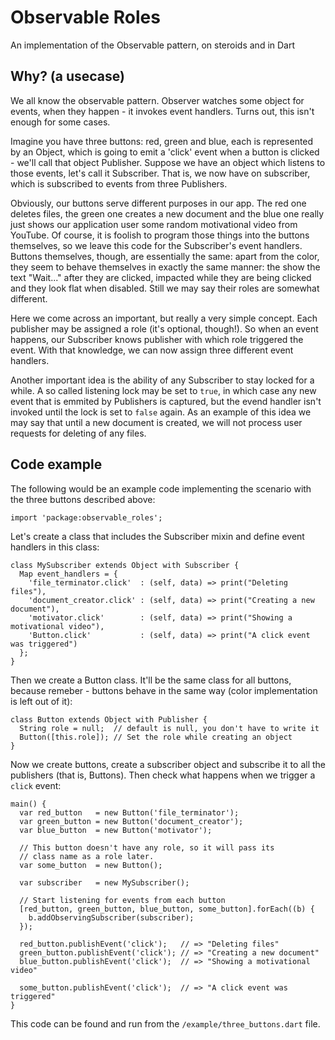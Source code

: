 Observable Roles
================
An implementation of the Observable pattern, on steroids and in Dart

Why? (a usecase)
----------------
We all know the observable pattern. Observer watches some object for events, when they happen - it invokes event handlers.
Turns out, this isn't enough for some cases.

Imagine you have three buttons: red, green and blue, each is represented by an Object, which is going to emit a 'click' event when
a button is clicked - we'll call that object Publisher. Suppose we have an object which listens to those events, let's call it Subscriber.
That is, we now have on subscriber, which is subscribed to events from three Publishers.

Obviously, our buttons serve different purposes in our app. The red one deletes files, the green one creates a new document and the blue one
really just shows our application user some random motivational video from YouTube. Of course, it is foolish to program those things into
the buttons themselves, so we leave this code for the Subscriber's event handlers. Buttons themselves, though, are essentially the same:
apart from the color, they seem to behave themselves in exactly the same manner: the show the text "Wait..." after they are clicked, impacted
while they are being clicked and they look flat when disabled. Still we may say their roles are somewhat different.

Here we come across an important, but really a very simple concept. Each publisher may be assigned a role (it's optional, though!). So when
an event happens, our Subscriber knows publisher with which role triggered the event. With that knowledge, we can now assign three different
event handlers.

Another important idea is the ability of any Subscriber to stay locked for a while. A so called listening lock may be set to `true`, in which case
any new event that is emmited by Publishers is captured, but the evend handler isn't invoked until the lock is set to `false` again. As an example of this idea
we may say that until a new document is created, we will not process user requests for deleting of any files.

Code example
------------

The following would be an example code implementing the scenario with the three buttons described above:

    import 'package:observable_roles';

Let's create a class that includes the Subscriber mixin and define event handlers in this class:

    class MySubscriber extends Object with Subscriber {
      Map event_handlers = {
        'file_terminator.click'  : (self, data) => print("Deleting files"),
        'document_creator.click' : (self, data) => print("Creating a new document"),
        'motivator.click'        : (self, data) => print("Showing a motivational video"),
        'Button.click'           : (self, data) => print("A click event was triggered")
      };
    }

Then we create a Button class. It'll be the same class for all buttons, because remeber - buttons
behave in the same way (color implementation is left out of it):

    class Button extends Object with Publisher {
      String role = null;  // default is null, you don't have to write it
      Button([this.role]); // Set the role while creating an object
    }

Now we create buttons, create a subscriber object and subscribe it to all the publishers
(that is, Buttons). Then check what happens when we trigger a `click` event:

    main() {
      var red_button   = new Button('file_terminator');
      var green_button = new Button('document_creator');
      var blue_button  = new Button('motivator');

      // This button doesn't have any role, so it will pass its
      // class name as a role later.
      var some_button  = new Button();

      var subscriber   = new MySubscriber();

      // Start listening for events from each button
      [red_button, green_button, blue_button, some_button].forEach((b) {
        b.addObservingSubscriber(subscriber);
      });

      red_button.publishEvent('click');   // => "Deleting files"
      green_button.publishEvent('click'); // => "Creating a new document"
      blue_button.publishEvent('click');  // => "Showing a motivational video"

      some_button.publishEvent('click');  // => "A click event was triggered"
    }

This code can be found and run from the `/example/three_buttons.dart` file.
